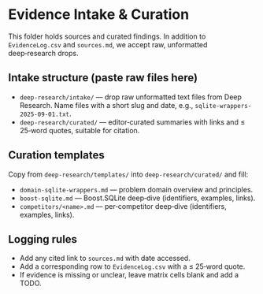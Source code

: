 # Evidence Intake & Curation

This folder holds sources and curated findings. In addition to `EvidenceLog.csv` and `sources.md`, we accept raw, unformatted deep‑research drops.

## Intake structure (paste raw files here)

- `deep-research/intake/` — drop raw unformatted text files from Deep Research. Name files with a short slug and date, e.g., `sqlite-wrappers-2025-09-01.txt`.
- `deep-research/curated/` — editor‑curated summaries with links and ≤ 25‑word quotes, suitable for citation.

## Curation templates

Copy from `deep-research/templates/` into `deep-research/curated/` and fill:

- `domain-sqlite-wrappers.md` — problem domain overview and principles.
- `boost-sqlite.md` — Boost.SQLite deep‑dive (identifiers, examples, links).
- `competitors/<name>.md` — per‑competitor deep‑dive (identifiers, examples, links).

## Logging rules

- Add any cited link to `sources.md` with date accessed.
- Add a corresponding row to `EvidenceLog.csv` with a ≤ 25‑word quote.
- If evidence is missing or unclear, leave matrix cells blank and add a TODO.
